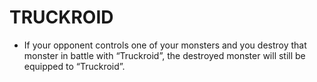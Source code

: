 # TRUCKROID

*   If your opponent controls one of your monsters and you destroy that monster in battle with “Truckroid”, the destroyed monster will still be equipped to “Truckroid”.
